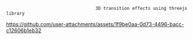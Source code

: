                                       3D transition effects using threejs library
                                  
https://github.com/user-attachments/assets/1f9be0aa-0d73-4496-bacc-c12606b1eb32

